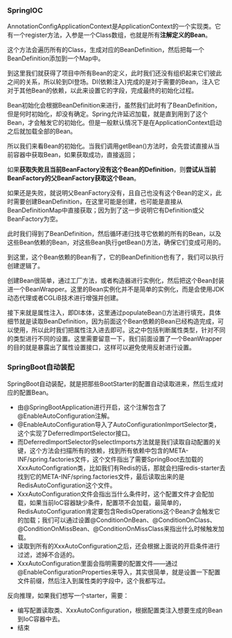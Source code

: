 ### SpringIOC

AnnotationConfigApplicationContext是ApplicationContext的一个实现类。它有一个register方法，入参是一个Class数组，也就是所有**注解定义的Bean**。

这个方法会遍历所有的Class，生成对应的BeanDefinition，然后把每一个BeanDefinition添加到一个Map中。

到这里我们就获得了项目中所有Bean的定义，此时我们还没有组织起来它们彼此之间的关系，所以轮到DI登场。DI(依赖注入)完成的是对于需要的Bean，注入它对于其他Bean的依赖，以此来设置它的字段，完成最终的初始化过程。

Bean初始化会根据BeanDefinition来进行，虽然我们此时有了BeanDefinition，但是何时初始化，却没有确定。Spring允许延迟加载，就是直到用到了这个Bean，才会触发它的初始化。但是一般默认情况下是在ApplicationContext启动之后就加载全部的Bean。

所以我们来看Bean的初始化。当我们调用getBean()方法时，会先尝试直接从当前容器中获取Bean，如果获取成功，直接返回；

如果**获取失败且当前BeanFactory没有这个Bean的Definition**，则**尝试从当前BeanFactory的父BeanFactory获取这个Bean**。

如果还是失败，就说明父BeanFactory没有，且自己也没有这个Bean的定义，此时需要创建BeanDefinition，在这里可能是创建，也可能是直接从BeanDefinitionMap中直接获取；因为到了这一步说明它有Definition或父BeanFactory为空。

 此时我们得到了BeanDefinition，然后循环递归找寻它依赖的所有的Bean，以及这些Bean依赖的Bean，对这些Bean执行getBean()方法，确保它们变成可用的。

到这里，这个Bean依赖的Bean有了，它的BeanDefinition也有了，我们可以执行创建逻辑了。

创建Bean很简单，通过工厂方法，或者构造器进行实例化，然后把这个Bean封装进一个BeanWrapper。这里的Bean实例化并不是简单的实例化，而是会使用JDK动态代理或者CGLiB技术进行增强并创建。

接下来就是属性注入，即DI本体，这里通过populateBean()方法进行填充，具体细节就是读取BeanDefinition，因为前面这个Bean依赖的Bean已经构造完成，可以使用，所以此时我们把属性注入进去即可。这之中包括判断属性类型，针对不同的类型进行不同的设置。这里需要留意一下，我们前面设置了一个BeanWrapper的目的就是暴露出了属性设置接口，这样可以避免使用反射进行设置。

### SpringBoot自动装配

SpringBoot自动装配，就是把那些BootStarter的配置自动读取进来，然后生成对应的配置Bean。

* 由@SpringBootApplication进行开启，这个注解包含了@EnableAutoConfiguration注解。
* @EnableAutoConfiguration导入了AutoConfigurationImportSelector类，这个实现了DeferredImportSelector接口。
* 而DeferredImportSelector的selectImports方法就是我们读取自动配置的关键，这个方法会扫描所有的依赖，找到所有依赖中包含的META-INF/spring.factories文件，这个文件指出了需要SpringBoot去加载的XxxAutoConfigration类，比如我们有Redis的话，那就会扫描redis-starter去找到它的META-INF/spring.factories文件，最后读取出来的是RedisAutoConfiguration这个文件。
* XxxAutoConfiguration文件会指出当什么条件时，这个配置文件才会配加载，如果当前IoC容器缺少条件，配置项不会加载，最简单的，RedisAutoConfiguration肯定要包含RedisOperations这个Bean才会触发它的加载；我们可以通过设置@ConditionOnBean、@ConditionOnClass、@ConditionOnMissBean、@ConditionOnMissClass来指出什么时候触发加载。
* 读取到所有的XxxAutoConfiguration之后，还会根据上面说的开启条件进行过滤，滤掉不合适的。
* XxxAutoConfiguration里面会指明需要的配置文件——通过@EnableConfigurationProperties来导入，其实很简单，就是设置一下配置文件前缀，然后注入到属性类的字段中，这个我都写过。

反向推理，如果我们想写一个starter，需要：

* 编写配置读取类、XxxAutoConfiguration，根据配置类注入想要生成的Bean到IoC容器中去。
* 结束